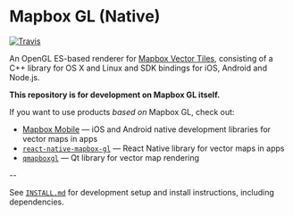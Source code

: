 # Mapbox GL (Native)

[![Travis](https://api.travis-ci.org/mapbox/mapbox-gl-native.svg?branch=master)](https://travis-ci.org/mapbox/mapbox-gl-native/builds)

An OpenGL ES-based renderer for [Mapbox Vector Tiles](https://www.mapbox.com/blog/vector-tiles), consisting of a C++ library for OS X and Linux and SDK bindings for iOS, Android and Node.js.

**This repository is for development on Mapbox GL itself.**

If you want to use products _based on_ Mapbox GL, check out: 

- [Mapbox Mobile](http://mapbox.com/mobile) — iOS and Android native development libraries for vector maps in apps
- [`react-native-mapbox-gl`](https://github.com/mapbox/react-native-mapbox-gl) — React Native library for vector maps in apps
- [`qmapboxgl`](https://github.com/tmpsantos/qmapboxgl) — Qt library for vector map rendering

--

See [`INSTALL.md`](./INSTALL.md) for development setup and install instructions, including dependencies. 
